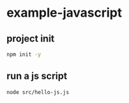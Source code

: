 # example-javascript


## project init

```bash
npm init -y
```

## run a js script

```bash
node src/hello-js.js
```

